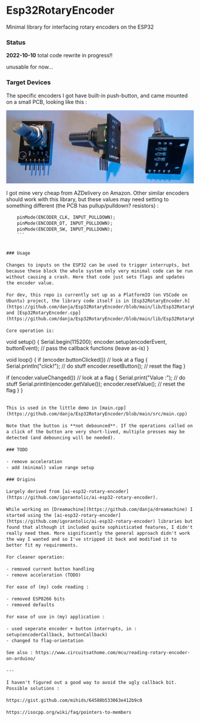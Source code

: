 # Esp32RotaryEncoder

Minimal library for interfacing rotary encoders on the ESP32

### Status

**2022-10-10** total code rewrite in progress!!

unusable for now...

### Target Devices

The specific encoders I got have built-in push-button, and came mounted on a small PCB, looking like this :

![encoder](https://github.com/danja/Esp32RotaryEncoder/blob/main/images/encoder.png)

I got mine very cheap from AZDelivery on Amazon. Other similar encoders should work with this library, but these values may need setting to something different (the PCB has pullup/pulldown? resistors) :

````
    pinMode(ENCODER_CLK, INPUT_PULLDOWN);
    pinMode(ENCODER_DT, INPUT_PULLDOWN);
    pinMode(ENCODER_SW, INPUT_PULLDOWN);
    ```


### Usage

Changes to inputs on the ESP32 can be used to trigger interrupts, but because these block the whole system only very minimal code can be run without causing a crash. Here that code just sets flags and updates the encoder value.

For dev, this repo is currently set up as a PlatformIO (on VSCode on Ubuntu) project, the library code itself is in [Esp32RotaryEncoder.h](https://github.com/danja/Esp32RotaryEncoder/blob/main/lib/Esp32RotaryEncoder/Esp32RotaryEncoder.h) and [Esp32RotaryEncoder.cpp](https://github.com/danja/Esp32RotaryEncoder/blob/main/lib/Esp32RotaryEncoder/Esp32RotaryEncoder.cpp)

Core operation is:

````

void setup()
{
Serial.begin(115200);
encoder.setup(encoderEvent, buttonEvent); // pass the callback functions (leave as-is)
}

void loop()
{
if (encoder.buttonClicked()) // look at a flag
{
Serial.println("click!"); // do stuff
encoder.resetButton(); // reset the flag
}

if (encoder.valueChanged()) // look at a flag
{
Serial.print("Value :"); // do stuff
Serial.println(encoder.getValue());
encoder.resetValue(); // reset the flag
}
}

```

This is used in the little demo in [main.cpp](https://github.com/danja/Esp32RotaryEncoder/blob/main/src/main.cpp)

Note that the button is **not debounced**. If the operations called on a click of the button are very short-lived, multiple presses may be detected (and debouncing will be needed).

### TODO

- remove acceleration
- add (minimal) value range setup

### Origins

Largely derived from [ai-esp32-rotary-encoder](https://github.com/igorantolic/ai-esp32-rotary-encoder).

While working on [Dreamachine](https://github.com/danja/dreamachine) I started using the [ai-esp32-rotary-encoder](https://github.com/igorantolic/ai-esp32-rotary-encoder) libraries but found that although it included quite sophisticated features, I didn't really need them. More significantly the general approach didn't work the way I wanted and so I've stripped it back and modified it to better fit my requirements.

For cleaner operation:

- removed current button handling
- remove acceleration (TODO)

For ease of (my) code reading :

- removed ESP8266 bits
- removed defaults

For ease of use in (my) application :

- used seperate encoder + button interrupts, in : setup(encoderCallback, buttonCallback)
- changed to flag-orientation

See also : https://www.circuitsathome.com/mcu/reading-rotary-encoder-on-arduino/

---

I haven't figured out a good way to avoid the ugly callback bit. Possible solutions :

https://gist.github.com/mihids/64588b533063e412b9c0

https://isocpp.org/wiki/faq/pointers-to-members
```

